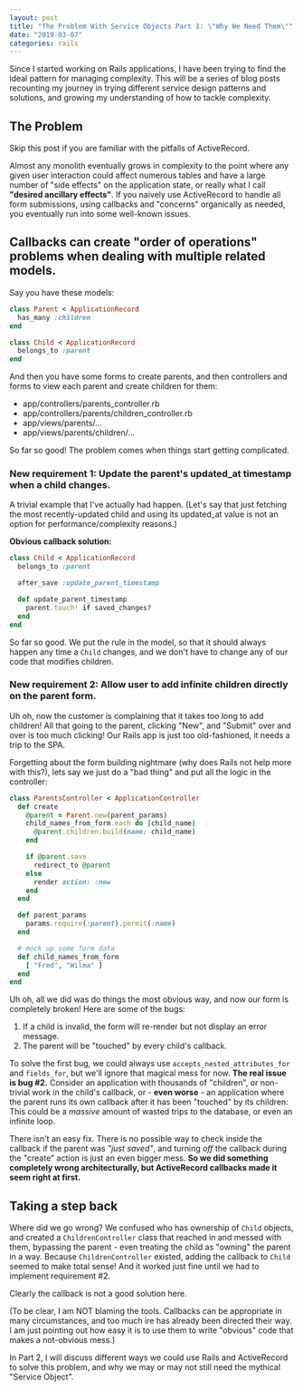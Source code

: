 ```yaml
---
layout: post
title: "The Problem With Service Objects Part 1: \"Why We Need Them\""
date: "2019-03-07"
categories: rails
---
```


Since I started working on Rails applications, I have been trying to find the ideal pattern for managing complexity. This will be a series of blog posts recounting my journey in trying different service design patterns and solutions, and growing my understanding of how to tackle complexity.

## The Problem

Skip this post if you are familiar with the pitfalls of ActiveRecord.

Almost any monolith eventually grows in complexity to the point where any given user interaction could affect numerous tables and have a large number of "side effects" on the application state, or really what I call **"desired ancillary effects"**. If you naively use ActiveRecord to handle all form submissions, using callbacks and "concerns" organically as needed, you eventually run into some well-known issues.

## Callbacks can create "order of operations" problems when dealing with multiple related models.

Say you have these models:

```ruby
class Parent < ApplicationRecord
  has_many :children
end

class Child < ApplicationRecord
  belongs_to :parent
end
```

And then you have some forms to create parents, and then controllers and forms to view each parent and create children for them:

* app/controllers/parents_controller.rb
* app/controllers/parents/children_controller.rb
* app/views/parents/...
* app/views/parents/children/...

So far so good! The problem comes when things start getting complicated.

### New requirement 1: Update the parent's updated_at timestamp when a child changes.

A trivial example that I've actually had happen. (Let's say that just fetching the most recently-updated child and using its updated_at value is not an option for performance/complexity reasons.)

**Obvious callback solution:**

```ruby
class Child < ApplicationRecord
  belongs_to :parent

  after_save :update_parent_timestamp

  def update_parent_timestamp
    parent.touch! if saved_changes?
  end
end
```

So far so good. We put the rule in the model, so that it should always happen any time a `Child` changes, and we don't have to change any of our code that modifies children.

### New requirement 2: Allow user to add infinite children directly on the **parent** form.

Uh oh, now the customer is complaining that it takes too long to add children! All that going to the parent, clicking "New", and "Submit" over and over is too much clicking! Our Rails app is just too old-fashioned, it needs a trip to the SPA.

Forgetting about the form building nightmare (why does Rails not help more with this?), lets say we just do a "bad thing" and put all the logic in the controller:

```ruby
class ParentsController < ApplicationController
  def create
    @parent = Parent.new(parent_params)
    child_names_from_form.each do |child_name|
      @parent.children.build(name: child_name)
    end

    if @parent.save
      redirect_to @parent
    else
      render action: :new
    end
  end

  def parent_params
    params.require(:parent).permit(:name)
  end

  # mock up some form data
  def child_names_from_form
    [ "Fred", "Wilma" ]
  end
end
```

Uh oh, all we did was do things the most obvious way, and now our form is completely broken! Here are some of the bugs:

1. If a child is invalid, the form will re-render but not display an error message.
2. The parent will be "touched" by every child's callback.

To solve the first bug, we could always use `accepts_nested_attributes_for` and `fields_for`, but we'll ignore that magical mess for now. **The real issue is bug #2.** Consider an application with thousands of "children", or non-trivial work in the child's callback, or - **even worse** - an application where the parent runs its own callback after it has been "touched" by its children: This could be a *massive* amount of wasted trips to the database, or even an infinite loop.

There isn't an easy fix. There is no possible way to check inside the callback if the parent was *"just saved"*, and turning *off* the callback during the "create" action is just an even bigger mess. **So we did something completely wrong architecturally, but ActiveRecord callbacks made it seem right at first.**

## Taking a step back

Where did we go wrong? We confused who has ownership of `Child` objects, and created a `ChildrenController` class that reached in and messed with them, bypassing the parent - even treating the child as "owning" the parent in a way. Because `ChildrenController` existed, adding the callback to `Child` seemed to make total sense! And it worked just fine until we had to implement requirement #2.

Clearly the callback is not a good solution here.

(To be clear, I am NOT blaming the tools. Callbacks can be appropriate in many circumstances, and too much ire has already been directed their way. I am just pointing out how easy it is to use them to write "obvious" code that makes a not-obvious mess.)

In Part 2, I will discuss different ways we could use Rails and ActiveRecord to solve this problem, and why we may or may not still need the mythical "Service Object".

